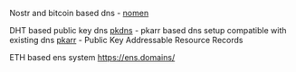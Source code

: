 Nostr and bitcoin based dns - [nomen](https://github.com/ursuscamp/nomen)

DHT based public key dns 
[pkdns](https://github.com/pubky/pkdns) - pkarr based dns setup compatible with existing dns 
[pkarr](https://github.com/pubky/pkarr) - Public Key Addressable Resource Records

ETH based ens system
https://ens.domains/
